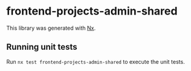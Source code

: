 # frontend-projects-admin-shared

This library was generated with [Nx](https://nx.dev).

## Running unit tests

Run `nx test frontend-projects-admin-shared` to execute the unit tests.
